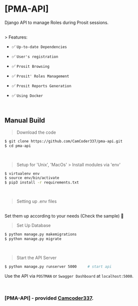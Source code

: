 # [PMA-API]
Django API to manage Roles during Prosit sessions.

<br />
> Features:

- ✅ `Up-to-date Dependencies`

- ✅ `User's registration`

- ✅ `Prosit Browsing`

- ✅ `Prosit' Roles Management`

- ✅ `Prosit Reports Generation`

- ✅ `Using Docker`

<br />

## Manual Build
> Download the code
```bash
$ git clone https://github.com/CamCoder337/pma-api.git
$ cd pma-api
```
<br />

> Setup for 'Unix', 'MacOs' > Install modules via 'env'
```bash
$ virtualenv env
$ source env/bin/activate
$ pip3 install -r requirements.txt
```
<br />

> Setting up .env files
<br />
Set them up according to your needs (Check the sample) 🙂

<br />

> Set Up Database
```bash
$ python manage.py makemigrations
$ python manage.py migrate
```
<br />

> Start the API Server
```bash
$ python manage.py runserver 5000     # start api
```

Use the API via `POSTMAN` or `Swagger Dashboard` at `localhost:5000`.

<br />

### [PMA-API] - provided **[Camcoder337](https://ftdev.me/)**.